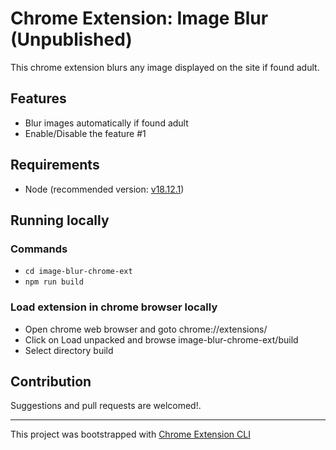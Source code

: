 # Chrome Extension: Image Blur (Unpublished)

This chrome extension blurs any image displayed on the site if found adult. 

## Features

- Blur images automatically if found adult
- Enable/Disable the feature #1

## Requirements

- Node (recommended version: [v18.12.1](https://nodejs.org/download/release/v18.12.1/))

## Running locally

### Commands

- `cd image-blur-chrome-ext`
- `npm run build`

### Load extension in chrome browser locally

- Open chrome web browser and goto chrome://extensions/
- Click on Load unpacked and browse image-blur-chrome-ext/build
- Select directory build

## Contribution

Suggestions and pull requests are welcomed!.

---

This project was bootstrapped with [Chrome Extension CLI](https://github.com/dutiyesh/chrome-extension-cli)

